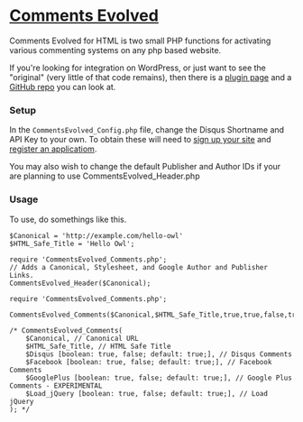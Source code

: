 [Comments Evolved](https://github.com/eustasy/comments-evolved)
=======================

Comments Evolved for HTML is two small PHP functions for activating various commenting systems on any php based website.

If you're looking for integration on WordPress, or just want to see the "original" (very little of that code remains), then there is a [plugin page](http://wordpress.org/plugins/gplus-comments/) and a [GitHub repo](https://github.com/CloudHeroDevOps/comments-evolved) you can look at.

### Setup
In the `CommentsEvolved_Config.php` file, change the Disqus Shortname and API Key to your own. To obtain these will need to [sign up your site](https://disqus.com/admin/signup/) and [register an applicatiom](http://disqus.com/api/applications/).

You may also wish to change the default Publisher and Author IDs if your are planning to use CommentsEvolved_Header.php

### Usage
To use, do somethings like this.
```
$Canonical = 'http://example.com/hello-owl'
$HTML_Safe_Title = 'Hello Owl';

require 'CommentsEvolved_Comments.php';
// Adds a Canonical, Stylesheet, and Google Author and Publisher Links.
CommentsEvolved_Header($Canonical);

require 'CommentsEvolved_Comments.php';

CommentsEvolved_Comments($Canonical,$HTML_Safe_Title,true,true,false,true);

/* CommentsEvolved_Comments(
	$Canonical, // Canonical URL
	$HTML_Safe_Title, // HTML Safe Title
	$Disqus [boolean: true, false; default: true;], // Disqus Comments
	$Facebook [boolean: true, false; default: true;], // Facebook Comments
	$GooglePlus [boolean: true, false; default: true;], // Google Plus Comments - EXPERIMENTAL
	$Load_jQuery [boolean: true, false; default: true;], // Load jQuery
); */

```
